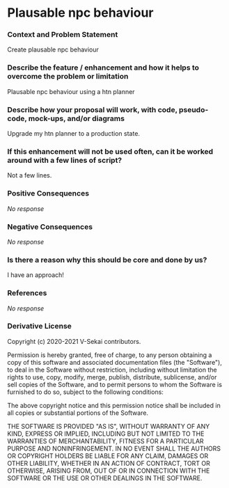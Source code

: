 # Plausable npc behaviour

### Context and Problem Statement

Create plausable npc behaviour

### Describe the feature / enhancement and how it helps to overcome the problem or limitation

Plausable npc behaviour using a htn planner 

### Describe how your proposal will work, with code, pseudo-code, mock-ups, and/or diagrams

Upgrade my htn planner to a production state.

### If this enhancement will not be used often, can it be worked around with a few lines of script?

Not a few lines.

### Positive Consequences

_No response_

### Negative Consequences

_No response_

### Is there a reason why this should be core and done by us?

I have an approach!

### References

_No response_

### Derivative License

Copyright (c) 2020-2021 V-Sekai contributors.

Permission is hereby granted, free of charge, to any person obtaining a copy
of this software and associated documentation files (the "Software"), to deal
in the Software without restriction, including without limitation the rights
to use, copy, modify, merge, publish, distribute, sublicense, and/or sell
copies of the Software, and to permit persons to whom the Software is
furnished to do so, subject to the following conditions:

The above copyright notice and this permission notice shall be included in all
copies or substantial portions of the Software.

THE SOFTWARE IS PROVIDED "AS IS", WITHOUT WARRANTY OF ANY KIND, EXPRESS OR
IMPLIED, INCLUDING BUT NOT LIMITED TO THE WARRANTIES OF MERCHANTABILITY,
FITNESS FOR A PARTICULAR PURPOSE AND NONINFRINGEMENT. IN NO EVENT SHALL THE
AUTHORS OR COPYRIGHT HOLDERS BE LIABLE FOR ANY CLAIM, DAMAGES OR OTHER
LIABILITY, WHETHER IN AN ACTION OF CONTRACT, TORT OR OTHERWISE, ARISING FROM,
OUT OF OR IN CONNECTION WITH THE SOFTWARE OR THE USE OR OTHER DEALINGS IN THE
SOFTWARE.

